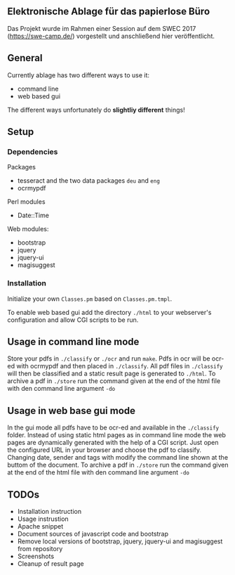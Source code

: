 ## Elektronische Ablage für das papierlose Büro

Das Projekt wurde im Rahmen einer Session auf dem SWEC 2017 (https://swe-camp.de/) vorgestellt und anschließend hier veröffentlicht.

## General

Currently ablage has two different ways to use it:
* command line
* web based gui

The different ways unfortunately do **slightliy different** things!

## Setup

### Dependencies

Packages
* tesseract and the two data packages `deu` and `eng`
* ocrmypdf

Perl modules
* Date::Time

Web modules:
* bootstrap
* jquery
* jquery-ui
* magisuggest

### Installation

Initialize your own `Classes.pm` based on `Classes.pm.tmpl`.

To enable web based gui add the directory `./html` to your webserver's configuration and allow CGI scripts to be run.

## Usage in command line mode

Store your pdfs in `./classify` or `./ocr` and run `make`.
Pdfs in ocr will be ocr-ed with ocrmypdf and then placed in `./classify`.
All pdf files in `./classify` will then be classified and a static result page is generated to `./html`.
To archive a pdf in `./store` run the command given at the end of the html file with den command line argument `-do`

## Usage in web base gui mode

In the gui mode all pdfs have to be ocr-ed and available in the `./classify` folder.
Instead of using static html pages as in command line mode the web pages are dynamically generated with the help of a CGI script.
Just open the configured URL in your browser and choose the pdf to classify.
Changing date, sender and tags with modify the command line shown at the buttom of the document.
To archive a pdf in `./store` run the command given at the end of the html file with den command line argument `-do`


## TODOs
- Installation instruction
- Usage instrustion
- Apache snippet
- Document sources of javascript code and bootstrap
- Remove local versions of bootstrap, jquery, jquery-ui and magisuggest from repository
- Screenshots
- Cleanup of result page

